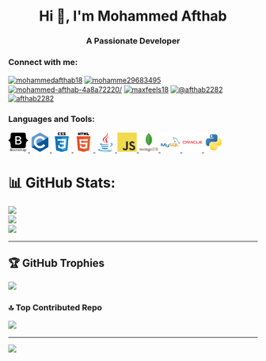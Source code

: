 <h1 align="center">Hi 👋, I'm Mohammed Afthab</h1>
<h3 align="center">A Passionate Developer</h3>
<html>
<body>
<h3 align="left">Connect with me:</h3>
<p align="left">
  <a href="https://dev.to/mohammedafthab18" target="blank"
    ><img
      align="center"
      src="https://raw.githubusercontent.com/rahuldkjain/github-profile-readme-generator/master/src/images/icons/Social/devto.svg"
      alt="mohammedafthab18"
      height="30"
      width="40"
  /></a>
  <a href="https://twitter.com/mohamme29683495" target="blank"
    ><img
      align="center"
      src="https://raw.githubusercontent.com/rahuldkjain/github-profile-readme-generator/master/src/images/icons/Social/twitter.svg"
      alt="mohamme29683495"
      height="30"
      width="40"
  /></a>
  <a href="https://linkedin.com/in/mohammed-afthab-4a8a72220/" target="blank"
    ><img
      align="center"
      src="https://raw.githubusercontent.com/rahuldkjain/github-profile-readme-generator/master/src/images/icons/Social/linked-in-alt.svg"
      alt="mohammed-afthab-4a8a72220/"
      height="30"
      width="40"
  /></a>
  <a href="https://instagram.com/maxfeels18" target="blank"
    ><img
      align="center"
      src="https://raw.githubusercontent.com/rahuldkjain/github-profile-readme-generator/master/src/images/icons/Social/instagram.svg"
      alt="maxfeels18"
      height="30"
      width="40"
  /></a>
  <a href="https://medium.com/@afthab2282" target="blank"
    ><img
      align="center"
      src="https://raw.githubusercontent.com/rahuldkjain/github-profile-readme-generator/master/src/images/icons/Social/medium.svg"
      alt="@afthab2282"
      height="30"
      width="40"
  /></a>
  <a href="https://www.codechef.com/users/afthab2282" target="blank"
    ><img
      align="center"
      src="https://cdn.jsdelivr.net/npm/simple-icons@3.1.0/icons/codechef.svg"
      alt="afthab2282"
      height="30"
      width="40"
  /></a>
</p>
</p>
</body>
</html>
<h3 align="left">Languages and Tools:</h3>
<p align="left"> <a href="https://getbootstrap.com" target="_blank" rel="noreferrer"> <img src="https://raw.githubusercontent.com/devicons/devicon/master/icons/bootstrap/bootstrap-plain-wordmark.svg" alt="bootstrap" width="40" height="40"/> </a> <a href="https://www.cprogramming.com/" target="_blank" rel="noreferrer"> <img src="https://raw.githubusercontent.com/devicons/devicon/master/icons/c/c-original.svg" alt="c" width="40" height="40"/> </a> <a href="https://www.w3schools.com/css/" target="_blank" rel="noreferrer"> <img src="https://raw.githubusercontent.com/devicons/devicon/master/icons/css3/css3-original-wordmark.svg" alt="css3" width="40" height="40"/> </a> <a href="https://www.w3.org/html/" target="_blank" rel="noreferrer"> <img src="https://raw.githubusercontent.com/devicons/devicon/master/icons/html5/html5-original-wordmark.svg" alt="html5" width="40" height="40"/> </a> <a href="https://www.java.com" target="_blank" rel="noreferrer"> <img src="https://raw.githubusercontent.com/devicons/devicon/master/icons/java/java-original.svg" alt="java" width="40" height="40"/> </a> <a href="https://developer.mozilla.org/en-US/docs/Web/JavaScript" target="_blank" rel="noreferrer"> <img src="https://raw.githubusercontent.com/devicons/devicon/master/icons/javascript/javascript-original.svg" alt="javascript" width="40" height="40"/> </a> <a href="https://www.mongodb.com/" target="_blank" rel="noreferrer"> <img src="https://raw.githubusercontent.com/devicons/devicon/master/icons/mongodb/mongodb-original-wordmark.svg" alt="mongodb" width="40" height="40"/> </a> <a href="https://www.mysql.com/" target="_blank" rel="noreferrer"> <img src="https://raw.githubusercontent.com/devicons/devicon/master/icons/mysql/mysql-original-wordmark.svg" alt="mysql" width="40" height="40"/> </a> <a href="https://www.oracle.com/" target="_blank" rel="noreferrer"> <img src="https://raw.githubusercontent.com/devicons/devicon/master/icons/oracle/oracle-original.svg" alt="oracle" width="40" height="40"/> </a> <a href="https://www.python.org" target="_blank" rel="noreferrer"> <img src="https://raw.githubusercontent.com/devicons/devicon/master/icons/python/python-original.svg" alt="python" width="40" height="40"/> </a> </p>

# 📊 GitHub Stats:
![](https://github-readme-stats.vercel.app/api?username=MohammedAfthab18&theme=dark&hide_border=true&include_all_commits=true&count_private=false)<br/>
![](https://github-readme-streak-stats.herokuapp.com/?user=MohammedAfthab18&theme=dark&hide_border=true)<br/>
![](https://github-readme-stats.vercel.app/api/top-langs/?username=MohammedAfthab18&theme=dark&hide_border=true&include_all_commits=true&count_private=false&layout=compact)

---

<!-- Proudly created with GPRM ( https://gprm.itsvg.in ) -->

## 🏆 GitHub Trophies
![](https://github-profile-trophy.vercel.app/?username=MohammedAfthab18&theme=dracula&no-frame=false&no-bg=false&margin-w=4)

### 🔝 Top Contributed Repo
![](https://github-contributor-stats.vercel.app/api?username=MohammedAfthab18&limit=5&theme=dark&combine_all_yearly_contributions=true)

---
<a href="https://visitcount.itsvg.in">
  <img src="https://visitcount.itsvg.in/api?id=MohammedAfthab18&icon=0&color=0)](https://visitcount.itsvg.in"/>
</a>
<!-- Proudly created with GPRM ( https://gprm.itsvg.in ) -->
